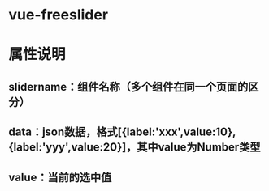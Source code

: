 # vue-freeslider
# 属性说明
## slidername：组件名称（多个组件在同一个页面的区分）
## data：json数据，格式[{label:'xxx',value:10},{label:'yyy',value:20}]，其中value为Number类型
## value：当前的选中值
